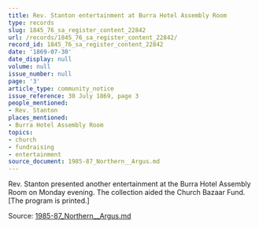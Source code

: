 ```yaml
---
title: Rev. Stanton entertainment at Burra Hotel Assembly Room
type: records
slug: 1845_76_sa_register_content_22842
url: /records/1845_76_sa_register_content_22842/
record_id: 1845_76_sa_register_content_22842
date: '1869-07-30'
date_display: null
volume: null
issue_number: null
page: '3'
article_type: community_notice
issue_reference: 30 July 1869, page 3
people_mentioned:
- Rev. Stanton
places_mentioned:
- Burra Hotel Assembly Room
topics:
- church
- fundraising
- entertainment
source_document: 1985-87_Northern__Argus.md
---
```


Rev. Stanton presented another entertainment at the Burra Hotel Assembly Room on Monday evening.  The collection aided the Church Bazaar Fund.  [The program is printed.]

Source: [1985-87_Northern__Argus.md](/downloads/markdown/1985-87_Northern__Argus.md)
